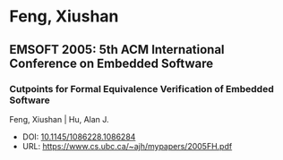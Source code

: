 # Feng, Xiushan

## EMSOFT 2005: 5th ACM International Conference on Embedded Software

### Cutpoints for Formal Equivalence Verification of Embedded Software
Feng, Xiushan | Hu, Alan J.
* DOI: [10.1145/1086228.1086284](https://doi.org/10.1145/1086228.1086284)
* URL: <https://www.cs.ubc.ca/~ajh/mypapers/2005FH.pdf>

